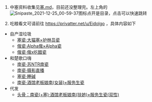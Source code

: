 1. 中塞资料收集见[塞.md](https://github.com/pyroloidea/Test/blob/main/%E5%A1%9E%E5%A1%9E.md)，目前还没整理完。左上角的![Snipaste_2021-12-25_00-59-37](https://user-images.githubusercontent.com/50090797/147365892-1b1d1108-0742-4146-bcd7-e6aa3d6f7b84.png)图标点开是目录，点击可以快速跳转

2. 吃粮看文可请前往 https://privatter.net/u/Eidolgo ，具体内容如下
  - 自产湿垃圾
    - [塞瓷·大猫塞×护林员瓷](https://privatter.net/p/8150915)
    - [俄瓷·Alpha俄×Alpha瓷](https://privatter.net/p/8174476)
    - [俄瓷·俄x吃醋瓷](https://privatter.net/p/8249210)
  - 和楚歌口嗨
    - [南瓷·苏NTR南瓷](https://privatter.net/p/8262713)
    - [南瓷·摄影直播](https://privatter.net/p/8265809)
    - [塞瓷·睡碱](https://privatter.net/p/8308197)
    - [南瓷·酒馆老板娘南(女装)×服务生瓷](https://privatter.net/p/8307971)
  - 代发
    - [头骨：南瓷(+塞)·酒馆老板娘南(扶她)×服务生瓷(双性)](https://privatter.net/p/8307971)
